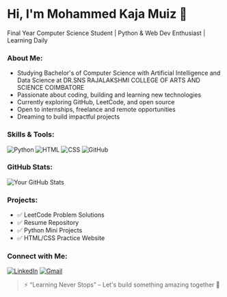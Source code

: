 # Hi, I'm Mohammed Kaja Muiz 👋

 Final Year Computer Science Student | Python & Web Dev Enthusiast | Learning Daily


### About Me:
- Studying Bachelor's of Computer Science with Artificial Intelligence and Data Science at DR.SNS RAJALAKSHMI COLLEGE OF ARTS AND SCIENCE COIMBATORE
- Passionate about coding, building and learning new technologies
- Currently exploring GitHub, LeetCode, and open source
- Open to internships, freelance and remote opportunities
- Dreaming to build impactful projects


### Skills & Tools:
![Python](https://img.shields.io/badge/Python-3776AB?style=flat&logo=python&logoColor=white)
![HTML](https://img.shields.io/badge/HTML5-E34F26?style=flat&logo=html5&logoColor=white)
![CSS](https://img.shields.io/badge/CSS3-1572B6?style=flat&logo=css3&logoColor=white)
![GitHub](https://img.shields.io/badge/GitHub-181717?style=flat&logo=github&logoColor=white)


### GitHub Stats:
![Your GitHub Stats](https://github-readme-stats.vercel.app/api?username=Mohammedkajamuiz&show_icons=true&theme=radical)



### Projects:
- ✅ LeetCode Problem Solutions
- ✅ Resume Repository
- ✅ Python Mini Projects
- ✅ HTML/CSS Practice Website



### Connect with Me:
[![LinkedIn](https://img.shields.io/badge/LinkedIn-blue?style=flat&logo=linkedin&logoColor=white)](https://www.linkedin.com/in/mohammed-kaja-muiz)
[![Gmail](https://img.shields.io/badge/Gmail-red?style=flat&logo=gmail&logoColor=white)](mailto:mohammedkaja57@gmail.com)



> ⚡ “Learning Never Stops” – Let's build something amazing together 💙
